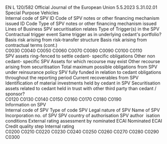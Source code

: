 EN  L 120/582 Official Journal of the European Union 5.5.2023
 S.31.02.01  
Special Purpose Vehicles  
Internal code 
of SPV  ID Code of 
SPV notes or 
other 
financing 
mechanism 
issued  ID Code Type of SPV 
notes or other 
financing mechanism 
issued  Lines of Business SPV 
securitisation relates  Type of Trigger(s) in 
the SPV  Contractual trigger 
event  Same trigger 
as in 
underlying 
cedant's 
portfolio?  Basis risk arising from 
risk-transfer structure  Basis risk 
arising from 
contractual 
terms  (cont.)  
C0030  C0040  C0050  C0060  C0070  C0080  C0090  C0100  C0110  
SPV assets 
ring-fenced 
to settle 
cedant- 
specific 
obligations  Other non 
cedant- 
specific SPV 
Assets for 
which 
recourse 
may exist  Other recourse arising 
from securitisation  Total maximum 
possible obligations 
from SPV under 
reinsurance policy  SPV fully funded in 
relation to cedant 
obligations throughout 
the reporting period  Current recoverables 
from SPV  Identification 
of material 
investments 
held by 
cedant in 
SPV  Securitisation assets 
related to cedant held 
in trust with other 
third party than cedant 
/ sponsor?  
C0120  C0130  C0140  C0150  C0160  C0170  C0180  C0190  
Information on SPV  
Internal 
code of SPV  Type of code 
SPV  Legal nature of SPV  Name of SPV  Incorporation no. of 
SPV  SPV country of 
authorisation  SPV author ­
isation 
conditions  External rating 
assessment by 
nominated ECAI  Nominated 
ECAI  Credit 
quality step  Internal 
rating  
C0200  C0210  C0220  C0230  C0240  C0250  C0260  C0270  C0280  C0290  C0300